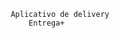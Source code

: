                                 Aplicativo de delivery
                                    Entrega+
